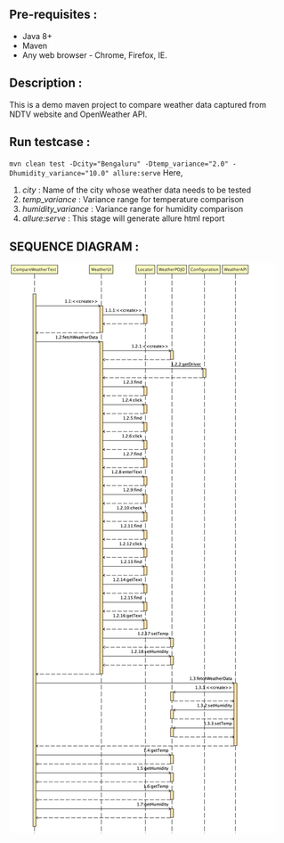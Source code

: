 ## Pre-requisites :
* Java 8+
* Maven
* Any web browser - Chrome, Firefox, IE.

## Description :
This is a demo maven project to compare weather data captured from NDTV website and OpenWeather API.

## Run testcase :
`mvn clean test -Dcity="Bengaluru" -Dtemp_variance="2.0" -Dhumidity_variance="10.0" allure:serve`
Here,
1. *city* : Name of the city whose weather data needs to be tested
1. *temp_variance* : Variance range for temperature comparison
1. *humidity_variance* : Variance range for humidity comparison
1. *allure:serve* : This stage will generate allure html report

## SEQUENCE DIAGRAM :

![Sequence Diagram](seq_diag.png?raw=true "Sequence_Diagram")

